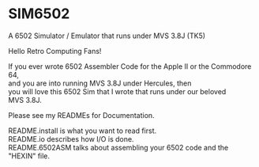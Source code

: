# SIM6502
A 6502 Simulator / Emulator that runs under MVS 3.8J (TK5)  
  
Hello Retro Computing Fans!  


If you ever wrote 6502 Assembler Code for the Apple II or the Commodore 64,  
and you are into running MVS 3.8J under Hercules, then  
you will love this 6502 Sim that I wrote that runs under our beloved   
MVS 3.8J.    
  
Please see my READMEs for Documentation.  
  
README.install is what you want to read first.  
README.io describes how I/O is done.  
README.6502ASM talks about assembling your 6502 code and the "HEXIN" file.  



